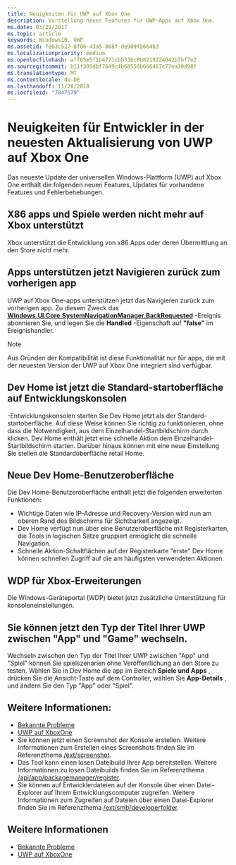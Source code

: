 ```yaml
---
title: Neuigkeiten für UWP auf Xbox One
description: Vorstellung neuer Features für UWP-Apps auf Xbox One.
ms.date: 03/29/2017
ms.topic: article
keywords: Windows10, UWP
ms.assetid: fe63c527-8f06-43a5-868f-de909f5664b3
ms.localizationpriority: medium
ms.openlocfilehash: aff65e5f1b4771cbb33bc8b8219224042b7bf7e2
ms.sourcegitcommit: b11f305dbf7649c4b68550b666487c77ea30d98f
ms.translationtype: MT
ms.contentlocale: de-DE
ms.lasthandoff: 11/28/2018
ms.locfileid: "7847579"
---
```

# <a name="whats-new-for-developers-in-the-latest-update-of-uwp-on-xbox-one"></a>Neuigkeiten für Entwickler in der neuesten Aktualisierung von UWP auf Xbox One

Das neueste Update der universellen Windows-Plattform (UWP) auf Xbox One enthält die folgenden neuen Features, Updates für vorhandene Features und Fehlerbehebungen.

## <a name="x86-apps-and-games-are-no-longer-supported-on-xbox"></a>X86 apps und Spiele werden nicht mehr auf Xbox unterstützt  
Xbox unterstützt die Entwicklung von x86 Apps oder deren Übermittlung an den Store nicht mehr.

## <a name="apps-can-now-support-navigating-back-to-the-previous-app"></a>Apps unterstützen jetzt Navigieren zurück zum vorherigen app 
UWP auf Xbox One-apps unterstützen jetzt das Navigieren zurück zum vorherigen app. Zu diesem Zweck das [**Windows.UI.Core.SystemNavigationManager.BackRequested**](https://msdn.microsoft.com/library/windows/apps/dn893595) -Ereignis abonnieren Sie, und legen Sie die **Handled** -Eigenschaft auf **"false"** im Ereignishandler.

> [!NOTE]
> Aus Gründen der Kompatibilität ist diese Funktionalität nur für apps, die mit der neuesten Version der UWP auf Xbox One integriert sind verfügbar. 

## <a name="dev-home-is-now-the-default-home-experience-on-development-consoles"></a>Dev Home ist jetzt die Standard-startoberfläche auf Entwicklungskonsolen
-Entwicklungskonsolen starten Sie Dev Home jetzt als der Standard-startoberfläche. Auf diese Weise können Sie richtig zu funktionieren, ohne dass die Notwendigkeit, aus dem Einzelhandel-Startbildschirm durch klicken. Dev Home enthält jetzt eine schnelle Aktion dem Einzelhandel-Startbildschirm starten. Darüber hinaus können mit eine neue Einstellung Sie stellen die Standardoberfläche retail Home. 

## <a name="new-dev-home-user-interface"></a>Neue Dev Home-Benutzeroberfläche
Die Dev Home-Benutzeroberfläche enthält jetzt die folgenden erweiterten Funktionen:
 - Wichtige Daten wie IP-Adresse und Recovery-Version wird nun am oberen Rand des Bildschirms für Sichtbarkeit angezeigt. 
 - Dev Home verfügt nun über eine Benutzeroberfläche mit Registerkarten, die Tools in logischen Sätze gruppiert ermöglicht die schnelle Navigation.
 - Schnelle Aktion-Schaltflächen auf der Registerkarte "erste" Dev Home können schnellen Zugriff auf die am häufigsten verwendeten Aktionen. 

## <a name="wdp-for-xbox-enhancements"></a>WDP für Xbox-Erweiterungen
Die Windows-Geräteportal (WDP) bietet jetzt zusätzliche Unterstützung für konsoleneinstellungen. 

## <a name="you-can-now-switch-the-type-of-your-uwp-title-between-app-and-game"></a>Sie können jetzt den Typ der Titel Ihrer UWP zwischen "App" und "Game" wechseln.
Wechseln zwischen den Typ der Titel Ihrer UWP zwischen "App" und "Spiel" können Sie spielszenarien ohne Veröffentlichung an den Store zu testen. Wählen Sie in Dev Home die app im Bereich **Spiele und Apps** , drücken Sie die Ansicht-Taste auf dem Controller, wählen Sie **App-Details** , und ändern Sie den Typ "App" oder "Spiel".

## <a name="see-also"></a>Weitere Informationen:
- [Bekannte Probleme](known-issues.md)
- [UWP auf XboxOne](index.md)
 - Sie können jetzt einen Screenshot der Konsole erstellen. Weitere Informationen zum Erstellen eines Screenshots finden Sie im Referenzthema [/ext/screenshot](wdp-media-capture-api.md).
 - Das Tool kann einen losen Dateibuild Ihrer App bereitstellen. Weitere Informationen zu losen Dateibuilds finden Sie im Referenzthema [/api/app/packagemanager/register](wdp-loose-folder-register-api.md).
 - Sie können auf Entwicklerdateien auf der Konsole über einen Datei-Explorer auf Ihrem Entwicklungscomputer zugreifen. Weitere Informationen zum Zugreifen auf Dateien über einen Datei-Explorer finden Sie im Referenzthema [/ext/smb/developerfolder](wdp-smb-api.md).

## <a name="see-also"></a>Weitere Informationen
- [Bekannte Probleme](known-issues.md)
- [UWP auf XboxOne](index.md)
